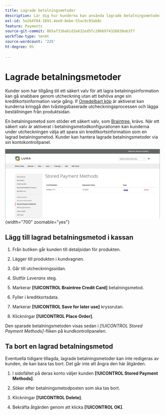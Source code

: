 ```yaml
---
title: Lagrade betalningsmetoder
description: Lär dig hur kunderna kan använda lagrade betalningsmetoder i din Commerce Store.
exl-id: 5e264f84-1891-4ee9-8ebe-55ac9c93ab8c
feature: Payments
source-git-commit: 8b5af316ab1d2e632ed5fc2066974326830ab3f7
workflow-type: tm+mt
source-wordcount: '225'
ht-degree: 0%

---
```


# Lagrade betalningsmetoder

Kunder som har tillgång till ett säkert valv för att lagra betalningsinformation kan gå snabbare genom utcheckning utan att behöva ange sin kreditkortsinformation varje gång. If [Omedelbart köp](checkout-instant-purchase.md) är aktiverat kan kunderna kringgå den tvåstegsbaserade utcheckningsprocessen och lägga beställningen från produktsidan.

En betalningsmetod som stöder ett säkert valv, som [Braintree](braintree.md), krävs. När ett säkert valv är aktiverat i betalningsmetodkonfigurationen kan kunderna under utcheckningen välja att spara sin kreditkortsinformation som en lagrad betalningsmetod. Kunder kan hantera lagrade betalningsmetoder via sin kontokontrollpanel.

![Lagrade betalningsmetoder](./assets/customer-account-stored-payment-methods.png){width="700" zoomable="yes"}

## Lägg till lagrad betalningsmetod i kassan

1. Från butiken går kunden till detaljsidan för produkten.

1. Lägger till produkten i kundvagnen.

1. Går till utcheckningssidan.

1. Slutför _Leverans_ steg.

1. Markerar **[!UICONTROL Braintree Credit Card]** betalningsmetod.

1. Fyller i kreditkortsdata.

1. Markerar **[!UICONTROL Save for later use]** kryssrutan.

1. Klickningar **[!UICONTROL Place Order]**.

Den sparade betalningsmetoden visas sedan i _[!UICONTROL Stored Payment Methods]_-fliken på kundkontrollpanelen.

## Ta bort en lagrad betalningsmetod

Eventuella tidigare tillagda, lagrade betalningsmetoder kan inte redigeras av kunden, de kan bara tas bort. Det går inte att ångra den här åtgärden.

1. I sidofältet på deras konto väljer kunden **[!UICONTROL Stored Payment Methods]**.

1. Söker efter betalningsmetodposten som ska tas bort.

1. Klickningar **[!UICONTROL Delete]**.

1. Bekräfta åtgärden genom att klicka **[!UICONTROL OK]**.
